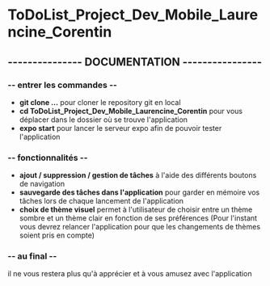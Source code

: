 # ToDoList_Project_Dev_Mobile_Laurencine_Corentin

## --------------- DOCUMENTATION ----------------

### -- entrer les commandes --
- **git clone ...** pour cloner le repository git en local
- **cd ToDoList_Project_Dev_Mobile_Laurencine_Corentin** pour vous déplacer dans le dossier où se trouve l'application
- **expo start** pour lancer le serveur expo afin de pouvoir tester l'application


### -- fonctionnalités --
- **ajout / suppression / gestion de tâches** à l'aide des différents boutons de navigation
- **sauvegarde des tâches dans l'application** pour garder en mémoire vos tâches lors de chaque lancement de l'application
- **choix de thème visuel** permet à l'utilisateur de choisir entre un thème sombre et un thème clair en fonction de ses préférences (Pour l'instant vous devrez relancer l'application pour que les changements de thèmes soient pris en compte)

### -- au final --
il ne vous restera plus qu'à apprécier et à vous amusez avec l'application